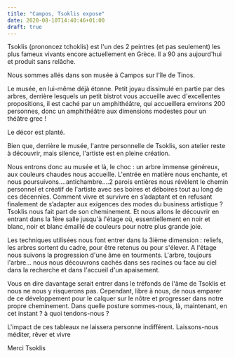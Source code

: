 ```yaml
---
title: "Campos, Tsoklis expose"
date: 2020-08-10T14:40:46+01:00
draft: true
---
```


Tsoklis (prononcez tchoklis) est l'un des 2 peintres (et pas seulement) les plus fameux vivants encore actuellement en Grèce. Il a 90 ans aujourd'hui et produit sans relâche.

Nous sommes allés dans son musée à Campos sur l'île de Tinos.

Le musée, en lui-même déjà étonne. Petit joyau dissimulé en partie par des arbres, derrière lesquels un petit bistrot vous accueille avec d'excellentes propositions, il est caché par un amphithéâtre, qui accueillera  environs 200 personnes, donc un amphithéâtre aux dimensions modestes pour un théâtre grec !

Le décor est planté.

Bien que, derrière le musée, l'antre personnelle de Tsoklis, son atelier reste à découvrir, mais silence, l'artiste est en pleine création.

Nous entrons donc au musée et là, le choc : un arbre immense généreux, aux couleurs chaudes nous accueille. L'entrée en matière nous enchante, et nous poursuivons....antichambre....2 parois entières nous révèlent le chemin personnel et créatif de l'artiste avec ses boires et déboires tout au long de ces décennies. Comment vivre et survivre en s’adaptant et en refusant finalement de s’adapter aux exigences des modes du business artistique ? Tsoklis nous fait part de son cheminement. Et nous allons le découvrir en entrant dans la 1ère salle jusqu'à l'étage où, essentiellement en noir et blanc, noir et blanc émaillé de couleurs pour notre plus grande joie.

Les techniques utilisées nous font entrer dans la 3ième dimension : reliefs, les arbres sortent du cadre, pour être retenus ou pour s'élever. A l'étage nous suivons la progression d'une âme en tourments. L'arbre, toujours l'arbre... nous nous découvrons cachés dans ses racines ou face au ciel dans la recherche et dans l'accueil d'un apaisement.

Vous en dire davantage serait entrer dans le tréfonds de l'âme de Tsoklis et nous ne nous y risquerons pas. Cependant, libre à nous, de nous emparer de ce développement pour le calquer sur le nôtre et progresser dans notre propre cheminement. Dans quelle posture sommes-nous, là, maintenant, en cet instant ? à quoi tendons-nous ?

L'impact de ces tableaux ne laissera personne indifférent. Laissons-nous méditer, rêver et vivre

Merci Tsoklis
